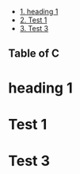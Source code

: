 

<!-- TOC -->

- [1. heading 1](#1-heading-1)
- [2. Test 1](#2-test-1)
- [3. Test 3](#3-test-3)

<!-- /TOC -->

<!-- TOC ignore:true -->
## Table of C


# heading 1
<a id="markdown-heading-1" name="heading-1"></a>


# Test 1
<a id="markdown-test-1" name="test-1"></a>


# Test 3
<a id="markdown-test-3" name="test-3"></a>

